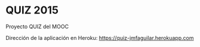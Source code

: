 # QUIZ 2015
Proyecto QUIZ del MOOC

Dirección de la aplicación en Heroku: https://quiz-jmfaguilar.herokuapp.com
